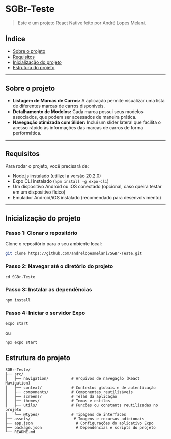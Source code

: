 # SGBr-Teste

> Este é um projeto React Native feito por André Lopes Melani.

## Índice

- [Sobre o projeto](#sobre-o-projeto)
- [Requisitos](#requisitos)
- [Inicialização do projeto](#inicialização-do-projeto)
- [Estrutura do projeto](#estrutura-do-projeto)

---

## Sobre o projeto

- **Listagem de Marcas de Carros:** A aplicação permite visualizar uma lista de diferentes marcas de carros disponíveis.
- **Detalhamento de Modelos:** Cada marca possui seus modelos associados, que podem ser acessados de maneira prática.
- **Navegação otimizada com Slider:** Inclui um slider lateral que facilita o acesso rápido às informações das marcas de carros de forma performática.

---

## Requisitos

Para rodar o projeto, você precisará de:

- Node.js instalado (utilizei a versão 20.2.0)
- Expo CLI instalado (`npm install -g expo-cli`)
- Um dispositivo Android ou iOS conectado (opcional, caso queira testar em um dispositivo físico)
- Emulador Android/iOS instalado (recomendado para desenvolvimento)

---

## Inicialização do projeto

### Passo 1: Clonar o repositório

Clone o repositório para o seu ambiente local:

```bash
git clone https://github.com/andrelopesmelani/SGBr-Teste.git
```

### Passo 2: Navegar até o diretório do projeto

``` 
cd SGBr-Teste
```

### Passo 3: Instalar as dependências

``` 
npm install
```

### Passo 4: Iniciar o servidor Expo

``` 
expo start
```
ou
``` 
npx expo start
```

## Estrutura do projeto

```
SGBr-Teste/
├── src/
│   ├── navigation/          # Arquivos de navegação (React Navigation)
│   ├── context/             # Contextos globais e de autenticação
│   ├── components/          # Componentes reutilizáveis
│   ├── screens/             # Telas da aplicação
│   ├── themes/              # Temas e estilos
│   ├── utils/               # Funcões ou constants reutilizadas no projeto
│   └── @types/              # Tipagens de interfaces
├── assets/                   # Imagens e recursos adicionais
├── app.json                   # Configurações do aplicativo Expo
├── package.json               # Dependências e scripts do projeto
└── README.md   
```